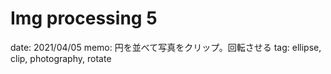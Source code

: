 # Img processing 5

date: 2021/04/05
memo: 円を並べて写真をクリップ。回転させる
tag: ellipse, clip, photography, rotate
